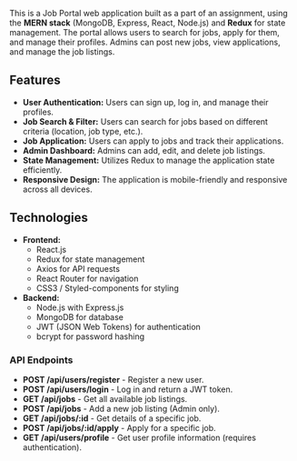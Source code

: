 This is a Job Portal web application built as a part of an assignment, using the **MERN stack** (MongoDB, Express, React, Node.js) and **Redux** for state management. The portal allows users to search for jobs, apply for them, and manage their profiles. Admins can post new jobs, view applications, and manage the job listings.

## Features
- **User Authentication:** Users can sign up, log in, and manage their profiles.
- **Job Search & Filter:** Users can search for jobs based on different criteria (location, job type, etc.).
- **Job Application:** Users can apply to jobs and track their applications.
- **Admin Dashboard:** Admins can add, edit, and delete job listings.
- **State Management:** Utilizes Redux to manage the application state efficiently.
- **Responsive Design:** The application is mobile-friendly and responsive across all devices.

## Technologies
- **Frontend:** 
  - React.js
  - Redux for state management
  - Axios for API requests
  - React Router for navigation
  - CSS3 / Styled-components for styling
- **Backend:**
  - Node.js with Express.js
  - MongoDB for database
  - JWT (JSON Web Tokens) for authentication
  - bcrypt for password hashing

### API Endpoints

- **POST /api/users/register** - Register a new user.
- **POST /api/users/login** - Log in and return a JWT token.
- **GET /api/jobs** - Get all available job listings.
- **POST /api/jobs** - Add a new job listing (Admin only).
- **GET /api/jobs/:id** - Get details of a specific job.
- **POST /api/jobs/:id/apply** - Apply for a specific job.
- **GET /api/users/profile** - Get user profile information (requires authentication).

